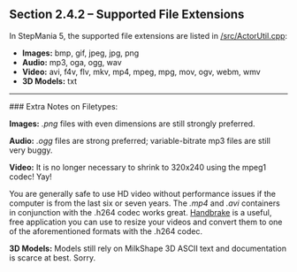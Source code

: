 ## Section 2.4.2 – Supported File Extensions

In StepMania 5, the supported file extensions are listed in [/src/ActorUtil.cpp](https://github.com/stepmania/stepmania/blob/master/src/ActorUtil.cpp):


+ **Images:** bmp, gif, jpeg, jpg, png
+ **Audio:** mp3, oga, ogg, wav
+ **Video:** avi, f4v, flv, mkv, mp4, mpeg, mpg, mov, ogv, webm, wmv
+ **3D Models:** txt


<hr>
### Extra Notes on Filetypes:

**Images:** *.png* files with even dimensions are still strongly preferred.

**Audio:** *.ogg* files are strong preferred; variable-bitrate mp3 files are still very buggy.

**Video:** It is no longer necessary to shrink to 320x240 using the mpeg1 codec!  Yay!

You are generally safe to use HD video without performance issues if the computer
is from the last six or seven years. The *.mp4* and *.avi* containers in
conjunction with the .h264 codec works great. [Handbrake](https://handbrake.fr/)
is a useful, free application you can use to resize your videos and convert them to
one of the aforementioned formats with the .h264 codec.

**3D Models:** Models still rely on MilkShape 3D ASCII text and documentation
is scarce at best.  Sorry.